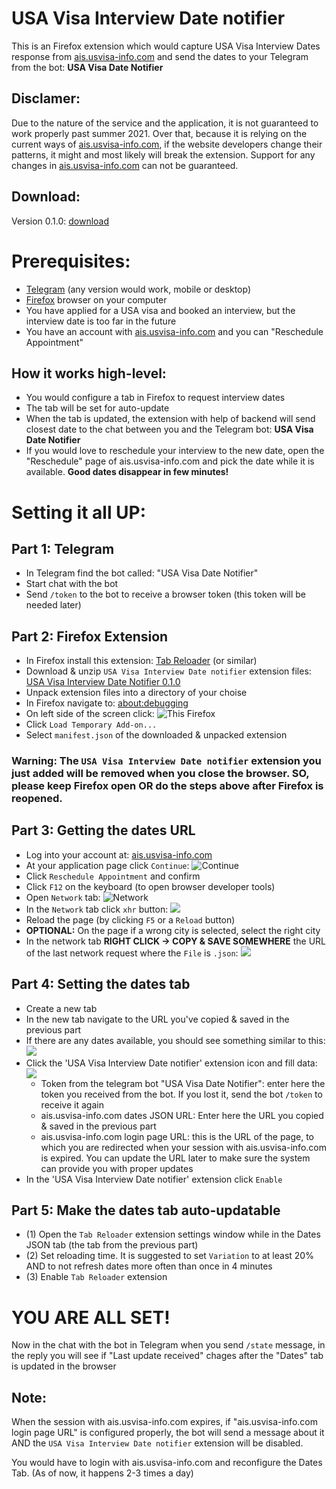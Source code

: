 # USA Visa Interview Date notifier

This is an Firefox extension which would capture USA Visa Interview Dates response from [ais.usvisa-info.com](https://ais.usvisa-info.com) and send the dates to your Telegram from the bot: **USA Visa Date Notifier**

## Disclamer:
Due to the nature of the service and the application, it is not guaranteed to work properly past summer 2021. Over that, because it is relying on the current ways of [ais.usvisa-info.com](https://ais.usvisa-info.com), if the website developers change their patterns, it might and most likely will break the extension. Support for any changes in [ais.usvisa-info.com](https://ais.usvisa-info.com) can not be guaranteed.

## Download:
Version 0.1.0: [download](https://github.com/Andrey-Anatolyevich/UsaVisaInterviewDateNotifier/raw/main/build/UsaVisaInterviewDateNotifier_0.1.0.zip)

# Prerequisites:
- [Telegram](https://telegram.org) (any version would work, mobile or desktop)
- [Firefox](https://www.mozilla.org/en-US/firefox/) browser on your computer
- You have applied for a USA visa and booked an interview, but the interview date is too far in the future
- You have an account with [ais.usvisa-info.com](https://ais.usvisa-info.com) and you can "Reschedule Appointment"

## How it works high-level:
- You would configure a tab in Firefox to request interview dates
- The tab will be set for auto-update
- When the tab is updated, the extension with help of backend will send closest date to the chat between you and the Telegram bot: **USA Visa Date Notifier**
- If you would love to reschedule your interview to the new date, open the "Reschedule" page of ais.usvisa-info.com and pick the date while it is available. **Good dates disappear in few minutes!**

# Setting it all UP:
## Part 1: Telegram
- In Telegram find the bot called: "USA Visa Date Notifier"
- Start chat with the bot
- Send `/token` to the bot to receive a browser token (this token will be needed later)

## Part 2: Firefox Extension
- In Firefox install this extension: [Tab Reloader](https://addons.mozilla.org/en-US/firefox/addon/tab-reloader/) (or similar)
- Download & unzip `USA Visa Interview Date notifier` extension files: [USA Visa Interview Date Notifier 0.1.0](https://github.com/Andrey-Anatolyevich/UsaVisaInterviewDateNotifier/raw/main/build/UsaVisaInterviewDateNotifier_0.1.0.zip)
- Unpack extension files into a directory of your choise
- In Firefox navigate to: [about:debugging](about:debugging)
- On left side of the screen click: ![This Firefox](https://raw.githubusercontent.com/Andrey-Anatolyevich/dateReporter-FirefoxExtension/main/pics/firefox-debugging.jpg)
- Click `Load Temporary Add-on...`
- Select `manifest.json` of the downloaded & unpacked extension
### Warning: The `USA Visa Interview Date notifier` extension you just added will be removed when you close the browser. SO, please keep Firefox open OR do the steps above after Firefox is reopened.

## Part 3: Getting the dates URL
- Log into your account at: [ais.usvisa-info.com](https://ais.usvisa-info.com)
- At your application page click `Continue`: ![Continue](https://raw.githubusercontent.com/Andrey-Anatolyevich/dateReporter-FirefoxExtension/main/pics/ais-continue.jpg)
- Click `Reschedule Appointment` and confirm
- Click `F12` on the keyboard (to open browser developer tools)
- Open `Network` tab: ![Network](https://raw.githubusercontent.com/Andrey-Anatolyevich/dateReporter-FirefoxExtension/main/pics/ais-network.jpg)
- In the `Network` tab click `xhr` button: ![](https://raw.githubusercontent.com/Andrey-Anatolyevich/dateReporter-FirefoxExtension/main/pics/ais-network-xhr.jpg)
- Reload the page (by clicking `F5` or a `Reload` button)
- **OPTIONAL:** On the page if a wrong city is selected, select the right city
- In the network tab **RIGHT CLICK -> COPY & SAVE SOMEWHERE** the URL of the last network request where the `File` is `.json`: ![](https://raw.githubusercontent.com/Andrey-Anatolyevich/dateReporter-FirefoxExtension/main/pics/ais-network-copyUrl.jpg)

## Part 4: Setting the dates tab
- Create a new tab
- In the new tab navigate to the URL you've copied & saved in the previous part
- If there are any dates available, you should see something similar to this: ![](https://raw.githubusercontent.com/Andrey-Anatolyevich/dateReporter-FirefoxExtension/main/pics/ais-dates.jpg)
- Click the 'USA Visa Interview Date notifier' extension icon and fill data:
![](https://raw.githubusercontent.com/Andrey-Anatolyevich/dateReporter-FirefoxExtension/main/pics/extension-fields.jpg)
  - Token from the telegram bot "USA Visa Date Notifier": enter here the token you received from the bot. If you lost it, send the bot `/token` to receive it again
  - ais.usvisa-info.com dates JSON URL: Enter here the URL you copied & saved in the previous part
  - ais.usvisa-info.com login page URL: this is the URL of the page, to which you are redirected when your session with ais.usvisa-info.com is expired. You can update the URL later to make sure the system can provide you with proper updates
- In the 'USA Visa Interview Date notifier' extension click `Enable`

## Part 5: Make the dates tab auto-updatable
- (1) Open the `Tab Reloader` extension settings window while in the Dates JSON tab (the tab from the previous part)
- (2) Set reloading time. It is suggested to set `Variation` to at least 20% AND to not refresh dates more often than once in 4 minutes
- (3) Enable `Tab Reloader` extension

# YOU ARE ALL SET!

Now in the chat with the bot in Telegram when you send `/state` message, in the reply you will see if "Last update received" chages after the "Dates" tab is updated in the browser

## Note:
When the session with ais.usvisa-info.com expires, if "ais.usvisa-info.com login page URL" is configured properly, the bot will send a message about it AND the `USA Visa Interview Date notifier` extension will be disabled.

You would have to login with ais.usvisa-info.com and reconfigure the Dates Tab. (As of now, it happens 2-3 times a day)